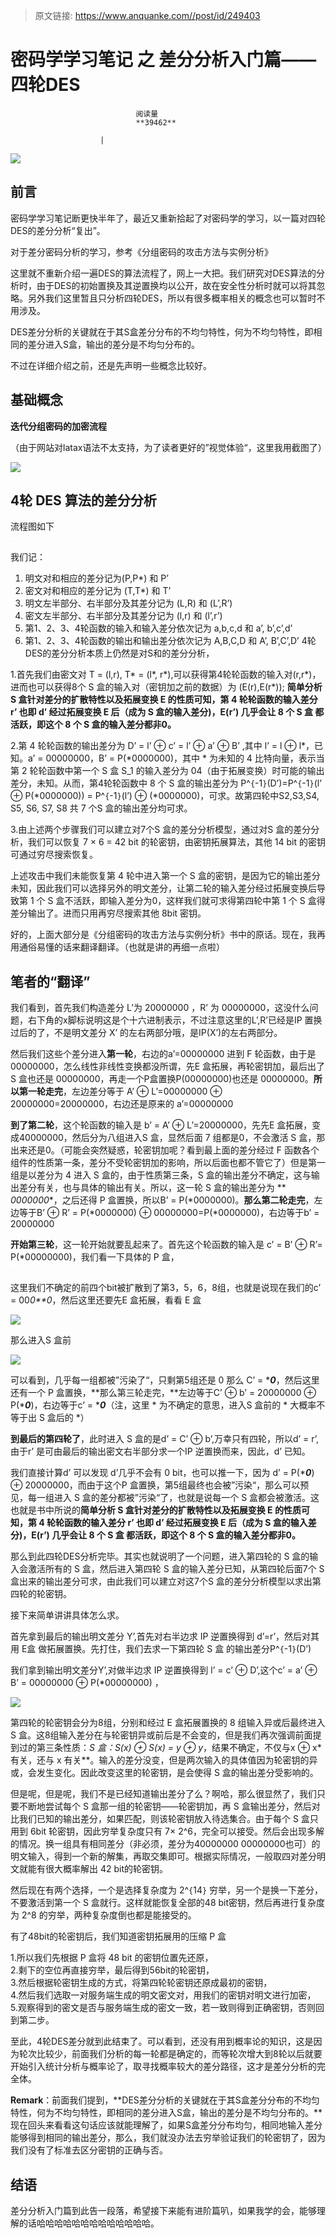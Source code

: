 > 原文链接: https://www.anquanke.com//post/id/249403 


# 密码学学习笔记 之 差分分析入门篇——四轮DES


                                阅读量   
                                **39462**
                            
                        |
                        
                                                                                    



[![](https://p2.ssl.qhimg.com/t0110d6ccbdc9cef92e.jpg)](https://p2.ssl.qhimg.com/t0110d6ccbdc9cef92e.jpg)



## 前言

密码学学习笔记断更快半年了，最近又重新拾起了对密码学的学习，以一篇对四轮DES的差分分析“复出”。

对于差分密码分析的学习，参考《分组密码的攻击方法与实例分析》

这里就不重新介绍一遍DES的算法流程了，网上一大把。我们研究对DES算法的分析时，由于DES的初始置换及其逆置换均以公开，故在安全性分析时就可以将其忽略。另外我们这里暂且只分析四轮DES，所以有很多概率相关的概念也可以暂时不用涉及。

DES差分分析的关键就在于其S盒差分分布的不均匀特性，何为不均匀特性，即相同的差分进入S盒，输出的差分是不均匀分布的。

不过在详细介绍之前，还是先声明一些概念比较好。



## 基础概念

**迭代分组密码的加密流程**

（由于网站对latax语法不太支持，为了读者更好的”视觉体验“，这里我用截图了）

[![](https://p2.ssl.qhimg.com/t012741516dae0a3f6f.png)](https://p2.ssl.qhimg.com/t012741516dae0a3f6f.png)



## 4轮 DES 算法的差分分析

流程图如下

[![](data:image/png;base64,iVBORw0KGgoAAAANSUhEUgAAAAEAAAABCAYAAAAfFcSJAAAAAXNSR0IArs4c6QAAAARnQU1BAACxjwv8YQUAAAAJcEhZcwAADsQAAA7EAZUrDhsAAAANSURBVBhXYzh8+PB/AAffA0nNPuCLAAAAAElFTkSuQmCC)](https://p4.ssl.qhimg.com/t012ff829822f59ccc4.png)

我们记：
1. 明文对和相应的差分记为(P,P*) 和 P’
1. 密文对和相应的差分记为 (T,T*) 和 T’
1. 明文左半部分、右半部分及其差分记为 (L,R) 和 (L’,R’)
1. 密文左半部分、右半部分及其差分记为 (l,r) 和 (l’,r’)
1. 第1、2、3、4轮函数的输入和输入差分依次记为 a,b,c,d 和 a’, b’,c’,d’
1. 第1、2、3、4轮函数的输出和输出差分依次记为 A,B,C,D 和 A’, B’,C’,D’
4轮DES的差分分析本质上仍然是对S和的差分分析，

1.首先我们由密文对 T = (l,r), T* = (l*, r*),可以获得第4轮轮函数的输入对(r,r*)，进而也可以获得8个 S 盒的输入对（密钥加之前的数据）为 (E(r),E(r*)); **简单分析 S 盒针对差分的扩散特性以及拓展变换 E 的性质可知，第 4 轮轮函数的输入差分 r’ 也即 d’ 经过拓展变换 E 后（成为 S 盒的输入差分)，E(r’) 几乎会让 8 个 S 盒 都活跃，即这个 8 个 S 盒的输入差分都非0。**

2.第 4 轮轮函数的输出差分为 D’ = l’ ⊕ c’ = l’ ⊕ a’ ⊕ B’ ,其中 l’ = l ⊕ l*，已知。a’ = 00000000，B’ = P(*0000000)，其中 * 为未知的 4 比特向量，表示当第 2 轮轮函数中第一个 S 盒 S_1 的输入差分为 04（由于拓展变换）时可能的输出差分，未知。从而，第4轮轮函数中 8 个 S 盒的输出差分为 P^`{`-1`}`(D’)=P^`{`-1`}`(l’ ⊕ P(*0000000)) = P^`{`-1`}`(l’) ⊕ (*0000000)，可求。故第四轮中S2,S3,S4, S5, S6, S7, S8 共 7 个S 盒的输出差分均可求。

3.由上述两个步骤我们可以建立对7个S 盒的差分分析模型，通过对S 盒的差分分析，我们可以恢复 7 × 6 = 42 bit 的轮密钥，由密钥拓展算法，其他 14 bit 的密钥可通过穷尽搜索恢复。

上述攻击中我们未能恢复第 4 轮中进入第一个 S 盒的密钥，是因为它的输出差分未知，因此我们可以选择另外的明文差分，让第二轮的输入差分经过拓展变换后导致第 1 个 S 盒不活跃，即输入差分为0，这样我们就可求得第四轮中第 1 个 S 盒得差分输出了。进而只用再穷尽搜索其他 8bit 密钥。

好的，上面大部分是《分组密码的攻击方法与实例分析》书中的原话。现在，我再用通俗易懂的话来翻译翻译。（也就是讲的再细一点啦）



## 笔者的“翻译”

我们看到，首先我们构造差分 L’为 20000000 ，R’ 为 00000000，这没什么问题，右下角的x脚标说明这是个十六进制表示，不过注意这里的L’,R’已经是IP 置换过后的了，不是明文差分 X’ 的左右两部分哦，是IP(X’)的左右两部分。

然后我们这些个差分进入**第一轮**，右边的a’=00000000 进到 F 轮函数，由于是00000000，怎么线性非线性变换都没所谓，先E 盒拓展，再轮密钥加，最后出了S 盒也还是 00000000，再走一个P盒置换P(00000000)也还是 00000000。**所以第一轮走完**，左边差分等于 A’ ⊕ L’=00000000 ⊕ 20000000=20000000，右边还是原来的 a’=00000000

**到了第二轮**，这个轮函数的输入是 b’ = A’ ⊕ L’=20000000，先先E 盒拓展，变成40000000，然后分为八组进入S 盒，显然后面 7 组都是0，不会激活 S 盒，那出来还是0。（可能会突然疑惑，轮密钥加呢？看到最上面的差分经过 F 函数各个组件的性质第一条，差分不受轮密钥加的影响，所以后面也都不管它了）但是第一组是以差分为 4 进入 S 盒的，由于性质第三条，S 盒的输出差分不确定，这与输出差分有关，也与具体的输出有关。所以，这一轮 S 盒的输出差分为 ** *0000000**，之后还得 P 盒置换，所以B’ = P(*0000000)。**那么第二轮走完**，左边等于B’ ⊕ R’ = P(*0000000) ⊕ 00000000=P(*0000000)，右边等于b’ = 20000000

**开始第三轮**，这一轮开始就要乱起来了。首先这个轮函数的输入是 c’ = B’ ⊕ R’= P(*00000000)，我们看一下具体的 P 盒，

[![](data:image/png;base64,iVBORw0KGgoAAAANSUhEUgAAAAEAAAABCAYAAAAfFcSJAAAAAXNSR0IArs4c6QAAAARnQU1BAACxjwv8YQUAAAAJcEhZcwAADsQAAA7EAZUrDhsAAAANSURBVBhXYzh8+PB/AAffA0nNPuCLAAAAAElFTkSuQmCC)](https://p5.ssl.qhimg.com/t017c1c527b23e3ce6b.png)

这里我们不确定的前四个bit被扩散到了第3，5，6，8组，也就是说现在我们的c’ = 00*0**0*，然后这里还要先E 盒拓展，看看 E 盒

[![](https://p4.ssl.qhimg.com/t0194980e144bb7d6a5.png)](https://p4.ssl.qhimg.com/t0194980e144bb7d6a5.png)

那么进入S 盒前

[![](https://p5.ssl.qhimg.com/t01796118460a221921.png)](https://p5.ssl.qhimg.com/t01796118460a221921.png)

可以看到，几乎每一组都被”污染了“，只剩第5组还是 0 那么 C’ = ****0***，然后这里还有一个 P 盒置换，**那么第三轮走完，**左边等于C’ ⊕ b’ = 20000000 ⊕ P(****0***)，右边等于c’ = ****0***（注，这里 * 为不确定的意思，进入S 盒前的 * 大概率不等于出 S 盒后的 *）

**到最后的第四轮了**，此时进入 S 盒的是d’ = C’ ⊕ b’,万幸只有四轮，所以d’ = r’,由于r’ 是可由最后的输出密文右半部分求一个IP 逆置换而来，因此，d’ 已知。

我们直接计算d’ 可以发现 d’几乎不会有 0 bit，也可以推一下，因为 d’ = P(****0***) ⊕ 20000000，而由于这个P 盒置换，第5组最终也会被”污染“，那么可以预见，每一组进入 S 盒的差分都被”污染“了，也就是说每一个 S 盒都会被激活。这也就是书中所说的**简单分析 S 盒针对差分的扩散特性以及拓展变换 E 的性质可知，第 4 轮轮函数的输入差分 r’ 也即 d’ 经过拓展变换 E 后（成为 S 盒的输入差分)，E(r’) 几乎会让 8 个 S 盒 都活跃，即这个 8 个 S 盒的输入差分都非0。**

那么到此四轮DES分析完毕。其实也就说明了一个问题，进入第四轮的 S 盒的输入会激活所有的 S 盒，然后进入第四轮 S 盒的输入差分已知，从第四轮后面7个 S 盒出来的输出差分可求，由此我们可以建立对这7个S 盒的差分分析模型以求出第四轮的轮密钥。

接下来简单讲讲具体怎么求。

首先拿到最后的输出明文差分 Y’,首先对右半边求 IP 逆置换得到 d’=r’，然后对其用 E盒 做拓展置换。先打住，我们去求一下第四轮 S 盒 的输出差分P^`{`-1`}`(D’)

我们拿到输出明文差分Y’,对做半边求 IP 逆置换得到 l’ = c’ ⊕ D’,这个c’ = a’ ⊕ B’ = 00000000 ⊕ P(*00000000) ，

[![](https://p5.ssl.qhimg.com/t01f8b56f7323e222a3.png)](https://p5.ssl.qhimg.com/t01f8b56f7323e222a3.png)

第四轮的轮密钥会分为8组，分别和经过 E 盒拓展置换的 8 组输入异或后最终进入 S 盒。这8组输入差分在与轮密钥异或前后是不会变的，但是我们再次强调前面提到过的第三条性质：**S 盒：S(x) ⊕ S(x*) = y ⊕ y*，结果不确定，不仅与x ⊕ x* 有关，还与 x 有关**。输入的差分没变，但是两次输入的具体值因为轮密钥的异或，会发生变化。因此改变这里的轮密钥，是会使得 S 盒的输出差分受影响的。

但是呢，但是呢，我们不是已经知道输出差分了么？啊哈，那么很显然了，我们只要不断地尝试每个 S 盒那一组的轮密钥——轮密钥加，再 S 盒输出差分，然后对比我们已知的输出差分，如果匹配，则该轮密钥放入待选集合。由于每个 S 盒只用到 6bit 轮密钥，因此穷举复杂度只有 7× 2^6，完全可以接受。然后会出现多解的情况。换一组具有相同差分（非必须，差分为40000000 00000000也可）的明文输入，得到一个新的解集，再取交集即可。根据实际情况，一般取四对差分明文就能有很大概率解出 42 bit的轮密钥。

然后现在有两个选择，一个是选择复杂度为 2^`{`14`}` 穷举，另一个是换一下差分，不要激活到第一个 S 盒就行。这样就能恢复全部的48 bit密钥，然后再进行复杂度为 2^8 的穷举，两种复杂度倒也都是能接受的。

有了48bit的轮密钥后，我们知道密钥拓展用的压缩 P 盒

1.所以我们先根据 P 盒将 48 bit 的密钥位置先还原，<br>
2.剩下的空位再直接穷举，最后得到56bit的轮密钥，<br>
3.然后根据轮密钥生成的方式，将第四轮轮密钥还原成最初的密钥，<br>
4.然后我们选取一对服务端生成的明文密文对，用我们的密钥对明文进行加密，<br>
5.观察得到的密文是否与服务端生成的密文一致，若一致则得到正确密钥，否则回到第二步。

至此，4轮DES差分就到此结束了。可以看到，还没有用到概率论的知识，这是因为轮次比较少，前面我们分析的每一轮都是确定的，而等轮次增大到8轮以后就要开始引入统计分析与概率论了，取寻找概率较大的差分路径，这才是差分分析的完全体。

**Remark**：前面我们提到，**DES差分分析的关键就在于其S盒差分分布的不均匀特性，何为不均匀特性，即相同的差分进入S盒，输出的差分是不均匀分布的。**现在回头来看看这句话应该就能理解了，如果S盒差分分布均匀，相同地输入差分能够得到相同的输出差分，那么，我们就没办法去穷举验证我们的轮密钥了，因为我们没有了标准去区分密钥的正确与否。



## 结语

差分分析入门篇到此告一段落，希望接下来能有进阶篇叭，如果我学的会，能够理解的话哈哈哈哈哈哈哈哈哈哈哈哈哈。
